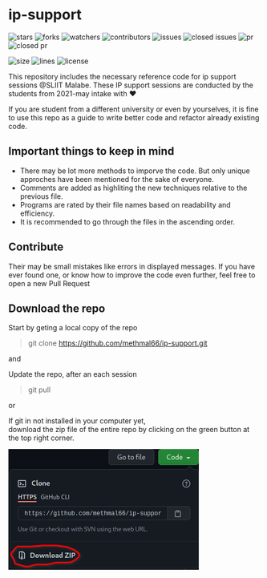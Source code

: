 # ip-support
![stars](https://img.shields.io/github/stars/methmal66/ip-support.svg)
![forks](https://img.shields.io/github/forks/methmal66/ip-support.svg)
![watchers](https://img.shields.io/github/watchers/methmal66/ip-support.svg)
![contributors](https://img.shields.io/github/contributors/methmal66/ip-support)
![issues](https://img.shields.io/github/issues/methmal66/ip-support.svg)
![closed issues](https://img.shields.io/github/issues-closed/methmal66/ip-support.svg)
![pr](https://img.shields.io/github/issues-pr/methmal66/ip-support.svg)
![closed pr](https://img.shields.io/github/issues-pr-closed/methmal66/ip-support.svg)

![size](https://img.shields.io/github/repo-size/methmal66/ip-support?color=red)
![lines](https://img.shields.io/tokei/lines/github/methmal66/ip-support?color=red)
![license](https://img.shields.io/github/license/methmal66/ip-support)

This repository includes the necessary reference code for ip support sessions @SLIIT Malabe.
These IP support sessions are conducted by the students from 2021-may intake with ❤️

If you are student from a different university or even by yourselves, 
it is fine to use this repo as a guide to write better code
and refactor already existing code.

## Important things to keep in mind
- There may be lot more methods to imporve the code. 
 But only unique approches have been mentioned for the sake of everyone.
- Comments are added as highliting the new techniques relative to the previous file.
- Programs are rated by their file names based on readability and efficiency.
- It is recommended to go through the files in the ascending order.

## Contribute
Their may be small mistakes like errors in displayed messages. If you have ever found one, or know how to improve the code even further, feel free to open a new Pull Request

## Download the repo
Start by geting a local copy of the repo
>git clone https://github.com/methmal66/ip-support.git

and

Update the repo, after an each session
>git pull

or

If git in not installed in your computer yet,<br> download the zip file of the entire repo by clicking on the green button at the top right corner.

![how to download repo](how-to-save-download-repo.png)
